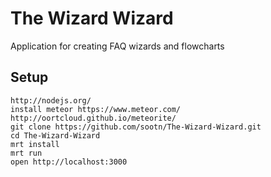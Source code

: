 The Wizard Wizard
=================

Application for creating FAQ wizards and flowcharts 


Setup
-----

	http://nodejs.org/
	install meteor https://www.meteor.com/
	http://oortcloud.github.io/meteorite/
	git clone https://github.com/sootn/The-Wizard-Wizard.git
	cd The-Wizard-Wizard
	mrt install
	mrt run
	open http://localhost:3000